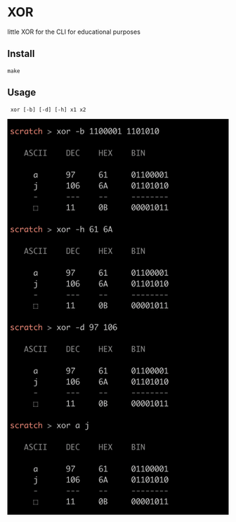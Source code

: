# XOR

little XOR for the CLI for educational purposes

## Install

    make

## Usage

     xor [-b] [-d] [-h] x1 x2

![xor](xor.png)


